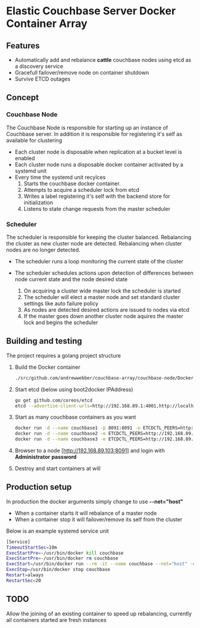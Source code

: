 # Elastic Couchbase Server Docker Container Array

## Features
- Automatically add and rebalance **cattle** couchbase nodes using etcd as a discovery service
- Gracefull failover/remove node on container shutdown
- Survive ETCD outages

## Concept

### Couchbase Node

The Couchbase Node is responsible for starting up an instance of Couchbase server. In addition it is responsible for registering it's self as available for clustering

- Each cluster node is disposable when replication at a bucket level is enabled
- Each cluster node runs a disposable docker container activated by a systemd unit
- Every time the systemd unit recylces
  1. Starts the couchbase docker container.
  2. Attempts to acquire a scheduler lock from etcd
  3. Writes a label registering it's self with the backend store for initialization
  4. Listens to state change requests from the master scheduler

### Scheduler

The scheduler is responsible for keeping the cluster balanced. Rebalancing the cluster as new cluster node are detected. Rebalancing when cluster nodes are no longer detected.

- The scheduler runs a loop monitoring the current state of the cluster
- The scheduler schedules actions upon detection of differences between node current state and the node desired state

  1. On acquiring a cluster wide master lock the scheduler is started
  2. The scheduler will elect a master node and set standard cluster settings like auto failure policy
  3. As nodes are detected desired actions are issued to nodes via etcd
  4. If the master goes down another cluster node aquires the master lock and begins the scheduler

## Building and testing

The project requires a golang project structure

1.  Build the Docker container

    ```bash
    ./src/github.com/andrewwebber/couchbase-array/couchbase-node/Docker/build.sh
    ```

2.  Start etcd (below using boot2docker IPAddress)

    ```bash
    go get github.com/coreos/etcd
    etcd --advertise-client-urls=http://192.168.89.1:4001,http://localhost:4001 --listen-client-urls=http://192.168.89.1:4001,http://localhost:4001
    ```

3.  Start as many couchbase containers as you want

    ```bash
    docker run -d --name couchbase1 -p 8091:8091 -e ETCDCTL_PEERS=http://192.168.89.1:4001 andrewwebber/couchbase-cloudarray
    docker run -d --name couchbase2 -e ETCDCTL_PEERS=http://192.168.89.1:4001 andrewwebber/couchbase-cloudarray
    docker run -d --name couchbase3 -e ETCDCTL_PEERS=http://192.168.89.1:4001 andrewwebber/couchbase-cloudarray
    ```

4.  Browser to a node [http://192.168.89.103:8091] and login with **Administrator** **password**

5.  Destroy and start containers at will


## Production setup

In production the docker arguments simply change to use **--net="host"**
- When a container starts it will rebalance of a master node
- When a container stop it will failover/remove its self from the cluster

Below is an example systemd service unit

```bash
[Service]
TimeoutStartSec=10m
ExecStartPre=-/usr/bin/docker kill couchbase
ExecStartPre=-/usr/bin/docker rm couchbase
ExecStart=/usr/bin/docker run --rm -it --name couchbase --net="host" -e ETCDCTL_PEERS=http://10.100.2.2:4001 --ulimit nofile=40960:40960 --ulimit core=100000000:100000000 --ulimit memlock=100000000:100000000  andrewwebber/couchbase-cloudarray
ExecStop=/usr/bin/docker stop couchbase
Restart=always
RestartSec=20
```

## TODO
Allow the joining of an existing container to speed up rebalancing, currently all containers started are fresh instances
